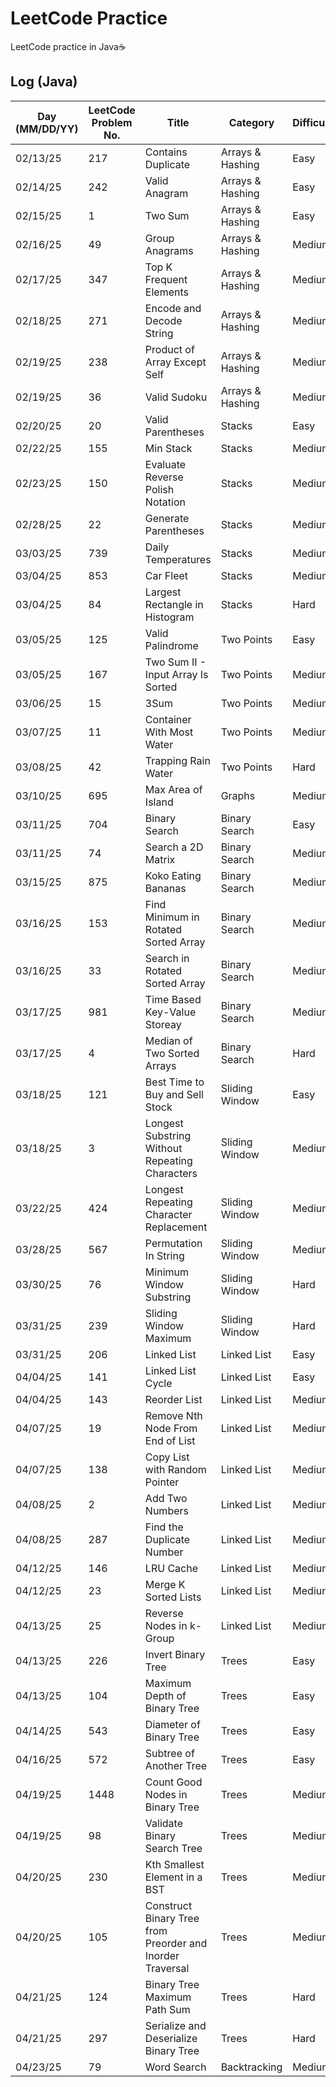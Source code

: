 # LeetCode Practice

LeetCode practice in Java☕

## Log (Java)
| Day (MM/DD/YY) | LeetCode Problem No. | Title                                                     | Category         | Difficulty | Language | Time complexity | Space complexity | Notes | Time spent (min) | My solution result  | File                         |
|----------------|----------------------|-----------------------------------------------------------|------------------|------------|----------|-----------------|------------------|-------|------------------|---------------------|------------------------------|
| 02/13/25       | 217                  | Contains Duplicate                                        | Arrays & Hashing | Easy       | Java     | O(n)            | O(n)             |       | 10               | Accepted            | [q217.java](src/q217.java)   |
| 02/14/25       | 242                  | Valid Anagram                                             | Arrays & Hashing | Easy       | Java     | O(n)            | O(n)             |       | 20               | Accepted            | [q242.java](src/q242.java)   |
| 02/15/25       | 1                    | Two Sum                                                   | Arrays & Hashing | Easy       | Java     | O(n)            | O(n)             |       | 30               | Accepted            | [q1.java](src/q1.java)       |
| 02/16/25       | 49                   | Group Anagrams                                            | Arrays & Hashing | Medium     | Java     | O(n^2)          | O(n)             |       | 40               | Accepted            | [q49.java](src/q49.java)     |
| 02/17/25       | 347                  | Top K Frequent Elements                                   | Arrays & Hashing | Medium     | Java     | O(n)            | O(n)             |       | 60               | Accepted with hints | [q347.java](src/q347.java)   |
| 02/18/25       | 271                  | Encode and Decode String                                  | Arrays & Hashing | Medium     | Java     | O(n)            | O(1)             |       | 60               | Wrong Answer        | [q271.java](src/q271.java)   |
| 02/19/25       | 238                  | Product of Array Except Self                              | Arrays & Hashing | Medium     | Java     | O(n)            | O(n)             |       |                  | Time Limit Exceeded | [q238.java](src/q238.java)   |
| 02/19/25       | 36                   | Valid Sudoku                                              | Arrays & Hashing | Medium     | Java     | O(n^2)          | O(n^2)           |       |                  |                     | [q36.java](src/q36.java)     |
| 02/20/25       | 20                   | Valid Parentheses                                         | Stacks           | Easy       | Java     | O(n)            | O(n)             |       |                  |                     | [q36.java](src/q20.java)     |
| 02/22/25       | 155                  | Min Stack                                                 | Stacks           | Medium     | Java     | O(1)            | O(n)             |       | 30               | Accepted            | [q155.java](src/q155.java)   |
| 02/23/25       | 150                  | Evaluate Reverse Polish Notation                          | Stacks           | Medium     | Java     | O(n)            | O(n)             |       | 25               | Accepted            | [q150.java](src/q150.java)   |
| 02/28/25       | 22                   | Generate Parentheses                                      | Stacks           | Medium     | Java     | O(4^n)          | O(n)             |       |                  |                     | [q22.java](src/q22.java)     |
| 03/03/25       | 739                  | Daily Temperatures                                        | Stacks           | Medium     | Java     | O(n)            | O(n)             |       |                  |                     | [q739.java](src/q739.java)   |
| 03/04/25       | 853                  | Car Fleet                                                 | Stacks           | Medium     | Java     | O(n*logn)       | O(n)             |       |                  |                     | [q853.java](src/q853.java)   |
| 03/04/25       | 84                   | Largest Rectangle in Histogram                            | Stacks           | Hard       | Java     | O(n^2)          | O(n)             |       |                  |                     | [q84.java](src/q84.java)     |
| 03/05/25       | 125                  | Valid Palindrome                                          | Two Points       | Easy       | Java     | O(n)            | O(1)             |       |                  |                     | [q125.java](src/q125.java)   |
| 03/05/25       | 167                  | Two Sum II - Input Array Is Sorted                        | Two Points       | Medium     | Java     | O(n)            | O(1)             |       |                  |                     | [q167.java](src/q167.java)   |
| 03/06/25       | 15                   | 3Sum                                                      | Two Points       | Medium     | Java     | O(n^2)          | O(n)             |       |                  |                     | [q15.java](src/q15.java)     |
| 03/07/25       | 11                   | Container With Most Water                                 | Two Points       | Medium     | Java     | O(n)            | O(1)             |       | 15               | Accepted            | [q11.java](src/q11.java)     |
| 03/08/25       | 42                   | Trapping Rain Water                                       | Two Points       | Hard       | Java     | O(n)            | O(1)             |       |                  |                     | [q42.java](src/q42.java)     |
| 03/10/25       | 695                  | Max Area of Island                                        | Graphs           | Medium     | Java     | O(n)            | O(n)             |       |                  |                     | [q695.java](src/q695.java)   |
| 03/11/25       | 704                  | Binary Search                                             | Binary Search    | Easy       | Java     | O(logn)         | O(1)             |       | 15               | Accepted            | [q704.java](src/q704.java)   |
| 03/11/25       | 74                   | Search a 2D Matrix                                        | Binary Search    | Medium     | Java     | O(logn)         | O(1)             |       |                  |                     | [q74.java](src/q74.java)     |
| 03/15/25       | 875                  | Koko Eating Bananas                                       | Binary Search    | Medium     | Java     | O(nlogn)        | O(1)             |       |                  |                     | [q875.java](src/q875.java)   |
| 03/16/25       | 153                  | Find Minimum in Rotated Sorted Array                      | Binary Search    | Medium     | Java     | O(logn)         | O(1)             |       |                  |                     | [q153.java](src/q153.java)   |
| 03/16/25       | 33                   | Search in Rotated Sorted Array                            | Binary Search    | Medium     | Java     | O(logn)         | O(1)             |       |                  |                     | [q33.java](src/q33.java)     |
| 03/17/25       | 981                  | Time Based Key-Value Storeay                              | Binary Search    | Medium     | Java     | O(log(m+n))     | O(log(m+n))      |       |                  |                     | [q981.java](src/q981.java)   |
| 03/17/25       | 4                    | Median of Two Sorted Arrays                               | Binary Search    | Hard       | Java     | O(m+n)          | O(1)             |       |                  |                     | [q4.java](src/q4.java)       |
| 03/18/25       | 121                  | Best Time to Buy and Sell Stock                           | Sliding Window   | Easy       | Java     | O(n)            | O(1)             |       |                  |                     | [q121.java](src/q121.java)   |
| 03/18/25       | 3                    | Longest Substring Without Repeating Characters            | Sliding Window   | Medium     | Java     | O(n)            | O(m)             |       |                  |                     | [q3.java](src/q3.java)       |
| 03/22/25       | 424                  | Longest Repeating Character Replacement                   | Sliding Window   | Medium     | Java     | O(m*n)          | O(m)             |       |                  |                     | [q424.java](src/q424.java)   |
| 03/28/25       | 567                  | Permutation In String                                     | Sliding Window   | Medium     | Java     | O(n)            | O(1)             |       |                  |                     | [q567.java](src/q567.java)   |
| 03/30/25       | 76                   | Minimum Window Substring                                  | Sliding Window   | Hard       | Java     | O(n)            | O(n)             |       |                  |                     | [q76.java](src/q76.java)     |
| 03/31/25       | 239                  | Sliding Window Maximum                                    | Sliding Window   | Hard       | Java     | O(n)            | O(n)             |       |                  |                     | [q239.java](src/q239.java)   |
| 03/31/25       | 206                  | Linked List                                               | Linked List      | Easy       | Java     | O(n)            | O(n)             |       |                  |                     | [q206.java](src/q206.java)   |
| 04/04/25       | 141                  | Linked List Cycle                                         | Linked List      | Easy       | Java     | O(1)            | O(1)             |       |                  |                     | [q141.java](src/q141.java)   |
| 04/04/25       | 143                  | Reorder List                                              | Linked List      | Medium     | Java     | O(n)            | O(1)             |       |                  |                     | [q143.java](src/q143.java)   |
| 04/07/25       | 19                   | Remove Nth Node From End of List                          | Linked List      | Medium     | Java     | O(n)            | O(1)             |       |                  |                     | [q19.java](src/q19.java)     |
| 04/07/25       | 138                  | Copy List with Random Pointer                             | Linked List      | Medium     | Java     | O(n)            | O(n)             |       |                  |                     | [q138.java](src/q138.java)   |
| 04/08/25       | 2                    | Add Two Numbers                                           | Linked List      | Medium     | Java     | O(1)            | O(n)             |       |                  |                     | [q2.java](src/q2.java)       |
| 04/08/25       | 287                  | Find the Duplicate Number                                 | Linked List      | Medium     | Java     | O(n)            | O(n)             |       |                  |                     | [q287.java](src/q287.java)   |
| 04/12/25       | 146                  | LRU Cache                                                 | Linked List      | Medium     | Java     | O(1)            | O(n)             |       |                  |                     | [q146.java](src/q146.java)   |
| 04/12/25       | 23                   | Merge K Sorted Lists                                      | Linked List      | Medium     | Java     | O(nlogn)        | O(n)             |       |                  |                     | [q23.java](src/q23.java)     |
| 04/13/25       | 25                   | Reverse Nodes in k-Group                                  | Linked List      | Medium     | Java     | O(n)            | O(1)             |       |                  |                     | [q25.java](src/q25.java)     |
| 04/13/25       | 226                  | Invert Binary Tree                                        | Trees            | Easy       | Java     | O(n)            | O(n)             |       |                  |                     | [q226.java](src/q226.java)   |
| 04/13/25       | 104                  | Maximum Depth of Binary Tree                              | Trees            | Easy       | Java     | O(n)            | O(n)             |       | 5                | Accepted            | [q104.java](src/q104.java)   |
| 04/14/25       | 543                  | Diameter of Binary Tree                                   | Trees            | Easy       | Java     | O(n)            | O(n)             |       |                  |                     | [q543.java](src/q543.java)   |
| 04/16/25       | 572                  | Subtree of Another Tree                                   | Trees            | Easy       | Java     | O(n)            | O(n)             |       |                  |                     | [q572.java](src/q572.java)   |
| 04/19/25       | 1448                 | Count Good Nodes in Binary Tree                           | Trees            | Medium     | Java     | O(n)            | O(n)             |       | 5                | Accepted            | [q1448.java](src/q1448.java) |
| 04/19/25       | 98                   | Validate Binary Search Tree                               | Trees            | Medium     | Java     | O(n)            | O(n)             |       | 10               | Accepted            | [q98.java](src/q98.java)     |
| 04/20/25       | 230                  | Kth Smallest Element in a BST                             | Trees            | Medium     | Java     | O(n)            | O(n)             |       |                  |                     | [q230.java](src/q230.java)   |
| 04/20/25       | 105                  | Construct Binary Tree from Preorder and Inorder Traversal | Trees            | Medium     | Java     | O(n^2)          | O(n)             |       |                  |                     | [q105.java](src/q105.java)   |
| 04/21/25       | 124                  | Binary Tree Maximum Path Sum                              | Trees            | Hard       | Java     | O(n)            | O(n)             |       |                  |                     | [q124.java](src/q124.java)   |
| 04/21/25       | 297                  | Serialize and Deserialize Binary Tree                     | Trees            | Hard       | Java     | O(n)            | O(n)             |       |                  |                     | [q297.java](src/q297.java)   |
| 04/23/25       | 79                   | Word Search                                               | Backtracking     | Medium     | Java     | O(m*4^n)        | O(n)             |       |                  |                     | [q79.java](src/q79.java)     |
